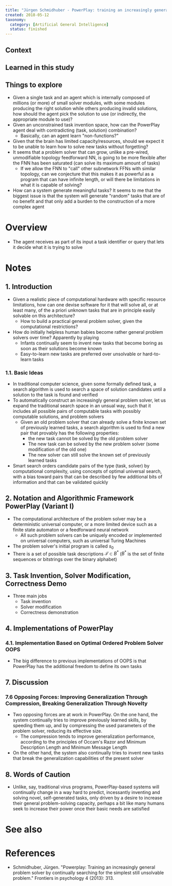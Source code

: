 ```yaml
---
title: "Jürgen Schmidhuber - PowerPlay: training an increasingly general problem solver by continually searching for the simplest still unsolvable problem (2013)"
created: 2018-05-12
taxonomy:
  category: [Artificial General Intelligence]
  status: finished
---
```


## Context

## Learned in this study

## Things to explore
* Given a single task and an agent which is internally composed of millions (or more) of small solver modules, with some modules producing the right solution while others producing invalid solutions, how should the agent pick the solution to use (or indirectly, the appropriate module to use)?
* Given an unconstrained task invention space, how can the PowerPlay agent deal with contradicting (task, solution) combination?
	* Basically, can an agent learn "non-functions?"
* Given that the brain has limited capacity/resources, should we expect it to be unable to learn how to solve new tasks without forgetting?
* It seems that a problem solver that can grow, unlike a pre-wired, unmodifiable topology feedforward NN, is going to be more flexible after the FNN has been saturated (can solve its maximum amount of tasks)
	* If we allow the FNN to "call" other subnetwork FFNs with similar topology, can we conjecture that this makes it as powerful as a program that can have infinite length, or will there be limitations in what it is capable of solving?
* How can a system generate meaningful tasks? It seems to me that the biggest issue is that the system will generate "random" tasks that are of no benefit and that only add a burden to the construction of a more complex agent

# Overview
* The agent receives as part of its input a task identifier or query that lets it decide what it is trying to solve

# Notes
## 1. Introduction
* Given a realistic piece of computational hardware with specific resource limitations, how can one devise software for it that will solve all, or at least many, of the a priori unknown tasks that are in principle easily solvable on this architecture?
	* How to build a practical general problem solver, given the computational restrictions?
* How do initially helpless human babies become rather general problem solvers over time? Apparently by playing
	* Infants continually seem to invent new tasks that become boring as soon as their solutions become known
	* Easy-to-learn new tasks are preferred over unsolvable or hard-to-learn tasks

### 1.1. Basic Ideas
* In traditional computer science, given some formally defined task, a search algorithm is used to search a space of solution candidates until a solution to the task is found and verified
* To automatically construct an increasingly general problem solver, let us expand the traditional search space in an unsual way, such that it includes all possible pairs of computable tasks with possibly computable solutions, and problem solvers
	* Given an old problem solver that can already solve a finite known set of previously learned tasks, a search algorithm is used to find a new pair that provably has the following properties:
		* the new task cannot be solved by the old problem solver
		* The new task can be solved by the new problem solver (some modification of the old one)
		* The new solver can still solve the known set of previously learned tasks
* Smart search orders candidate pairs of the type (task, solver) by computational complexity, using concepts of optimal universal search, with a bias toward pairs that can be described by few additional bits of information and that can be validated quickly

## 2. Notation and Algorithmic Framework PowerPlay (Variant I)
* The computational architecture of the problem solver may be a deterministic universal computer, or a more limited device such as a finite state automaton or a feedforward neural network
	* All such problem solvers can be uniquely encoded or implemented on universal computers, such as universal Turing Machines
* The problem solver's initial program is called $s_0$
* There is a set of possible task descriptions $\mathcal{T} \subset B^*$ ($B^*$ is the set of finite sequences or bitstrings over the binary alphabet)

## 3. Task Invention, Solver Modification, Correctness Demo
* Three main jobs
	* Task invention
	* Solver modification
	* Correctness demonstration

## 4. Implementations of PowerPlay
### 4.1. Implementation Based on Optimal Ordered Problem Solver OOPS
* The big difference to previous implementations of OOPS is that PowerPlay has the additional freedom to define its own tasks

## 7. Discussion
### 7.6 Opposing Forces: Improving Generalization Through Compression, Breaking Generalization Through Novelty
* Two opposing forces are at work in PowerPlay. On the one hand, the system continually tries to improve previously learned skills, by speeding them up, and by compressing the used parameters of the problem solver, reducing its effective size.
	* The compression tends to improve generalization performance, according to the principles of Occam's Razor and Minimum Description Length and Minimum Message Length
* On the other hand, the system also continually tries to invent new tasks that break the generalization capabilities of the present solver

## 8. Words of Caution
* Unlike, say, traditional virus programs, PowerPlay-based systems will continually change in a way hard to predict, incessantly inventing and solving novel, self-generated tasks, only driven by a desire to increase their general problem-solving capacity, perhaps a bit like many humans seek to increase their power once their basic needs are satisfied

# See also

# References
* Schmidhuber, Jürgen. "Powerplay: Training an increasingly general problem solver by continually searching for the simplest still unsolvable problem." Frontiers in psychology 4 (2013): 313.
